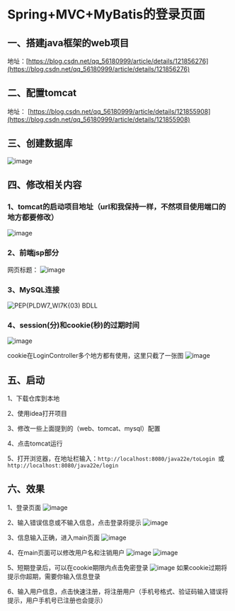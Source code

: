 # Spring+MVC+MyBatis的登录页面

## 一、搭建java框架的web项目

地址：[https://blog.csdn.net/qq_56180999/article/details/121856276](https://blog.csdn.net/qq_56180999/article/details/121856276)

## 二、配置tomcat

地址： [https://blog.csdn.net/qq_56180999/article/details/121855908](https://blog.csdn.net/qq_56180999/article/details/121855908)

## 三、创建数据库

![image](https://user-images.githubusercontent.com/84628055/145697124-d2314b34-e78b-4dc1-b097-51462fb2eafc.png)


## 四、修改相关内容

### 1、tomcat的启动项目地址（url和我保持一样，不然项目使用端口的地方都要修改）

![image](https://user-images.githubusercontent.com/84628055/145697249-9d74e8eb-08cd-43bd-8fd7-e13021848556.png)

### 2、前端jsp部分

网页标题：
![image](https://user-images.githubusercontent.com/84628055/145696887-9af8ec39-4471-4ea2-947e-c1f66b722aa0.png)

### 3、MySQL连接

![PEP{PLDW7_WI7K{03) BDLL](https://user-images.githubusercontent.com/84628055/145697132-504c6f4f-70ee-4282-914d-64cc271af178.png)

### 4、session(分)和cookie(秒)的过期时间

![image](https://user-images.githubusercontent.com/84628055/145697221-86dd55c4-a5d9-4b8a-92ac-586b607f4af7.png)

cookie在LoginController多个地方都有使用，这里只截了一张图
![image](https://user-images.githubusercontent.com/84628055/145697281-86af2701-97f4-4469-845c-b84ca32353a9.png)

## 五、启动

1、下载仓库到本地

2、使用idea打开项目

3、修改一些上面提到的（web、tomcat、mysql）配置

4、点击tomcat运行

5、打开浏览器，在地址栏输入：`http://localhost:8080/java22e/toLogin `或 `http://localhost:8080/java22e/login`

## 六、效果

1、登录页面
![image](https://user-images.githubusercontent.com/84628055/145697412-d71c5adb-10fc-4af6-b6ae-ee00c8092eb2.png)

2、输入错误信息或不输入信息，点击登录将提示
![image](https://user-images.githubusercontent.com/84628055/145697456-0e9bd16a-c52a-4365-8d89-45355c0ca607.png)

3、信息输入正确，进入main页面
![image](https://user-images.githubusercontent.com/84628055/145697626-e6b10b32-5570-4055-8fb0-9af4bdf7784d.png)

4、在main页面可以修改用户名和注销用户
![image](https://user-images.githubusercontent.com/84628055/145697635-8cc220ff-b3c1-4d0e-a63c-d5bbbb3f4dc4.png)
![image](https://user-images.githubusercontent.com/84628055/145697640-ea8a1722-850d-475d-bb89-f46fb532c330.png)

5、短期登录后，可以在cookie期限内点击免密登录
![image](https://user-images.githubusercontent.com/84628055/145697661-ee0abc6c-47bf-4852-933a-7fc8b82236e8.png)
如果cookie过期将提示你超期，需要你输入信息登录

6、输入用户信息，点击快速注册，将注册用户（手机号格式、验证码输入错误将提示，用户手机号已注册也会提示）

